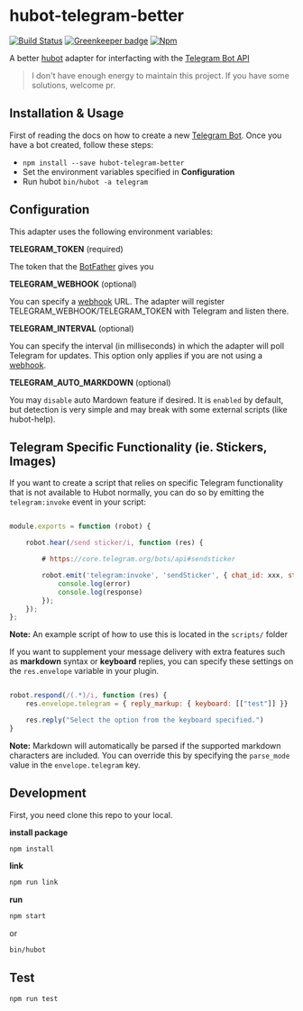 # hubot-telegram-better

[![Build Status](https://travis-ci.org/loveonelong/hubot-telegram-better.svg?branch=master)](https://travis-ci.org/loveonelong/hubot-telegram-better)
[![Greenkeeper badge](https://badges.greenkeeper.io/loveonelong/hubot-telegram-better.svg)](https://greenkeeper.io/)
[![Npm](https://img.shields.io/npm/v/hubot-telegram-better.svg)](https://www.npmjs.com/package/hubot-telegram-better)

A better [hubot](https://hubot.github.com/docs/) adapter for interfacting with the [Telegram Bot API](https://core.telegram.org/bots/api)

> I don't have enough energy to maintain this project. If you have some solutions, welcome pr.

## Installation & Usage

First of reading the docs on how to create a new [Telegram Bot](https://core.telegram.org/bots#botfather). Once you have a bot created, follow these steps:

* `npm install --save hubot-telegram-better`
* Set the environment variables specified in **Configuration**
* Run hubot `bin/hubot -a telegram`

## Configuration

This adapter uses the following environment variables:

**TELEGRAM_TOKEN** (required)

The token that the [BotFather](https://core.telegram.org/bots#botfather) gives you

**TELEGRAM_WEBHOOK** (optional)

You can specify a [webhook](https://core.telegram.org/bots/api#setwebhook) URL. The adapter will register TELEGRAM_WEBHOOK/TELEGRAM_TOKEN with Telegram and listen there.

**TELEGRAM_INTERVAL** (optional)

You can specify the interval (in milliseconds) in which the adapter will poll Telegram for updates. This option only applies if you are not using a [webhook](https://core.telegram.org/bots/api#setwebhook).

**TELEGRAM_AUTO_MARKDOWN** (optional)

You may `disable` auto Mardown feature if desired. It is `enabled` by default, but detection is very simple and may break with some external scripts (like hubot-help).

## Telegram Specific Functionality (ie. Stickers, Images)

If you want to create a script that relies on specific Telegram functionality that is not available to Hubot normally, you can do so by emitting the `telegram:invoke` event in your script:

``` javascript

module.exports = function (robot) {

    robot.hear(/send sticker/i, function (res) {

        # https://core.telegram.org/bots/api#sendsticker

        robot.emit('telegram:invoke', 'sendSticker', { chat_id: xxx, sticker: 'sticker_id' }, function (error, response) {
            console.log(error)
            console.log(response)
        });
    });
};

```

**Note:** An example script of how to use this is located in the `scripts/` folder

If you want to supplement your message delivery with extra features such as **markdown** syntax or **keyboard** replies, you can specify these settings on the `res.envelope` variable in your plugin.

```javascript

robot.respond(/(.*)/i, function (res) {
    res.envelope.telegram = { reply_markup: { keyboard: [["test"]] }}

    res.reply("Select the option from the keyboard specified.")
}

```

**Note:** Markdown will automatically be parsed if the supported markdown characters are included. You can override this by specifying the `parse_mode` value in the `envelope.telegram` key.

## Development

First, you need clone this repo to your local.

**install package**

```bash
npm install
```

**link**

```bash
npm run link
```

**run**

```bash
npm start
```

or

```bash
bin/hubot
```

## Test

```bash
npm run test
```
